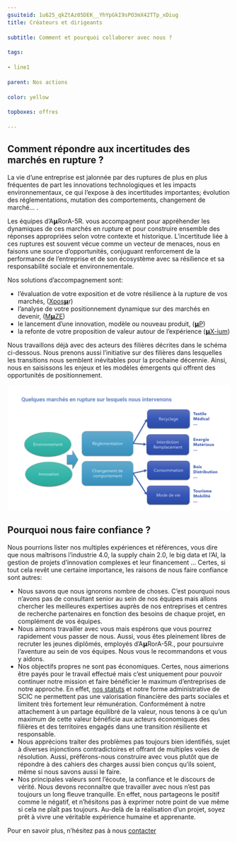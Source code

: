 ```yaml
---
gsuiteid: 1u625_qkZtAz05DEK__YhYpGkI9sPO3mX42TTp_xDiug
title: Créateurs et dirigeants

subtitle: Comment et pourquoi collaborer avec nous ?

tags:

- line1

parent: Nos actions

color: yellow

topboxes: offres

--- 
```


Comment répondre aux incertitudes des marchés en rupture ?
----------------------------------------------------------

La vie d’une entreprise est jalonnée par des ruptures de plus en plus fréquentes de part les innovations technologiques et les impacts environnementaux, ce qui l’expose à des incertitudes importantes; évolution des réglementations, mutation des comportements, changement de marché… .

Les équipes d’A𝝻RorA-5R. vous accompagnent pour appréhender les dynamiques de ces marchés en rupture et pour construire ensemble des réponses appropriées selon votre contexte et historique. L’incertitude liée à ces ruptures est souvent vécue comme un vecteur de menaces, nous en faisons une source d’opportunités, conjuguant renforcement de la performance de l’entreprise et de son écosystème avec sa résilience et sa responsabilité sociale et environnementale.

Nos solutions d’accompagnement sont:


* l’évaluation de votre exposition et de votre résilience à la rupture de vos marchés, ([Xpos𝝻](https://www.google.com/url?q=https://aurora-5r.fr/offres/Xposr/&sa=D&source=editors&ust=1617645552687000&usg=AOvVaw0-6En1odusQEsBj2fc5Y21)r)
* l’analyse de votre positionnement dynamique sur des marchés en devenir, ([M𝝻ZE](https://www.google.com/url?q=https://aurora-5r.fr/offres/Mze/&sa=D&source=editors&ust=1617645552688000&usg=AOvVaw02q8o1eXzfeB5a6G7k78K_))
* le lancement d’une innovation, modèle ou nouveau produit, ([𝝻](https://www.google.com/url?q=https://aurora-5r.fr/offres/P/&sa=D&source=editors&ust=1617645552688000&usg=AOvVaw1B6LEIxIFrQJ5bW9hwrFwy)[P](https://www.google.com/url?q=https://aurora-5r.fr/offres/P/&sa=D&source=editors&ust=1617645552688000&usg=AOvVaw1B6LEIxIFrQJ5bW9hwrFwy))
* la refonte de votre proposition de valeur autour de l’expérience ([𝝻X-ium](https://www.google.com/url?q=https://aurora-5r.fr/offres/Xium/&sa=D&source=editors&ust=1617645552689000&usg=AOvVaw1OXVBHj4ZqV4MAQ99xFhGI))

Nous travaillons déjà avec des acteurs des filières décrites dans le schéma ci-dessous. Nous prenons aussi l’initiative sur des filières dans lesquelles les transitions nous semblent inévitables pour la prochaine décennie. Ainsi, nous en saisissons les enjeux et les modèles émergents qui offrent des opportunités de positionnement.

![](images/image1.png)

Pourquoi nous faire confiance ?
-------------------------------

Nous pourrions lister nos multiples expériences et références, vous dire que nous maîtrisons l’industrie 4.0, la supply chain 2.0, le big data et l’AI, la gestion de projets d’innovation complexes et leur financement … Certes, si tout cela revêt une certaine importance, les raisons de nous faire confiance sont autres:


* Nous savons que nous ignorons nombre de choses. C’est pourquoi nous n’avons pas de consultant senior au sein de nos équipes mais allons chercher les meilleures expertises auprès de nos entreprises et centres de recherche partenaires en fonction des besoins de chaque projet, en complément de vos équipes.
* Nous aimons travailler avec vous mais espérons que vous pourrez rapidement vous passer de nous. Aussi, vous êtes pleinement libres de recruter les jeunes diplômés, employés d’A𝝻RorA-5R., pour poursuivre l’aventure au sein de vos équipes. Nous vous le recommandons et vous y aidons.
* Nos objectifs propres ne sont pas économiques. Certes, nous aimerions être payés pour le travail effectué mais c’est uniquement pour pouvoir continuer notre mission et faire bénéficier le maximum d’entreprises de notre approche. En effet, [nos statuts](https://www.google.com/url?q=https://drive.google.com/file/d/17FEBHRKYNJvYjrOQzsJoRbZ8iE95zt6h/view?usp%3Dsharing&sa=D&source=editors&ust=1617645552690000&usg=AOvVaw3A6I7TGL2kp91W_CPeGK37) et notre forme administrative de SCIC ne permettent pas une valorisation financière des parts sociales et limitent très fortement leur rémunération. Conformément à notre attachement à un partage équilibré de la valeur, nous tenons à ce qu’un maximum de cette valeur bénéficie aux acteurs économiques des filières et des territoires engagés dans une transition résiliente et responsable.
* Nous apprécions traiter des problèmes pas toujours bien identifiés, sujet à diverses injonctions contradictoires et offrant de multiples voies de résolution. Aussi, préférons-nous construire avec vous plutôt que de répondre à des cahiers des charges aussi bien conçus qu’ils soient, même si nous savons aussi le faire.
* Nos principales valeurs sont l’écoute, la confiance et le discours de vérité. Nous devons reconnaître que travailler avec nous n’est pas toujours un long fleuve tranquille. En effet, nous partageons le positif comme le négatif, et n’hésitons pas à exprimer notre point de vue même si cela ne plaît pas toujours. Au-delà de la réalisation d’un projet, soyez prêt à vivre une véritable expérience humaine et apprenante. 

Pour en savoir plus, n’hésitez pas à nous [contacter](https://aurora-5r.fr/pages/Contact)

